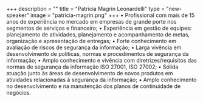 +++
description = ""
title = "Patricia Magrin Leonardelli"
type = "new-speaker"
image = "patricia-magrin.png"
+++
• Profissional com mais de 15 anos de experiência no mercado em empresas de grande porte nos segmentos de serviços e financeiro;
• Experiência em gestão de equipes: planejamento de atividades, planejamento e acompanhamento de metas, organização e apresentação de entregas;
• Forte conhecimento em avaliação de riscos de segurança da informação;
• Larga vivência em desenvolvimento de políticas, normas e procedimentos de segurança da informação;
• Amplo conhecimento e vivência com diretrizes/requisitos das normas de segurança da informação ISO 27001, ISO 27002;
• Sólida atuação junto às áreas de desenvolvimento de novos produtos em atividades relacionadas à segurança da informação;
• Amplo conhecimento no desenvolvimento e na manutenção dos planos de continuidade de negócios.
